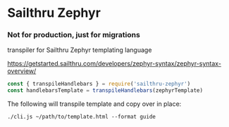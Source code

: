 # Sailthru Zephyr

### Not for production, just for migrations

transpiler for Sailthru Zephyr templating language

https://getstarted.sailthru.com/developers/zephyr-syntax/zephyr-syntax-overview/

```js
const { transpileHandlebars } = require('sailthru-zephyr')
const handlebarsTemplate = transpileHandlebars(zephyrTemplate)
```

The following will transpile template and copy over in place:

```
./cli.js ~/path/to/template.html --format guide
```
